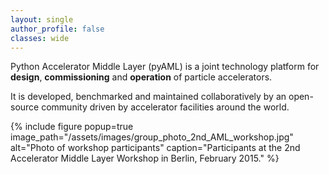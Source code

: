 ```yaml
---
layout: single
author_profile: false
classes: wide
---
```


Python Accelerator Middle Layer (pyAML) is a joint technology platform for **design**, **commissioning** and **operation** of particle accelerators.

It is developed, benchmarked and maintained collaboratively by an open-source community driven by accelerator facilities around the world.

{% include figure popup=true image_path="/assets/images/group_photo_2nd_AML_workshop.jpg" alt="Photo of workshop participants" caption="Participants at the 2nd Accelerator Middle Layer Workshop in Berlin, February 2015." %}


